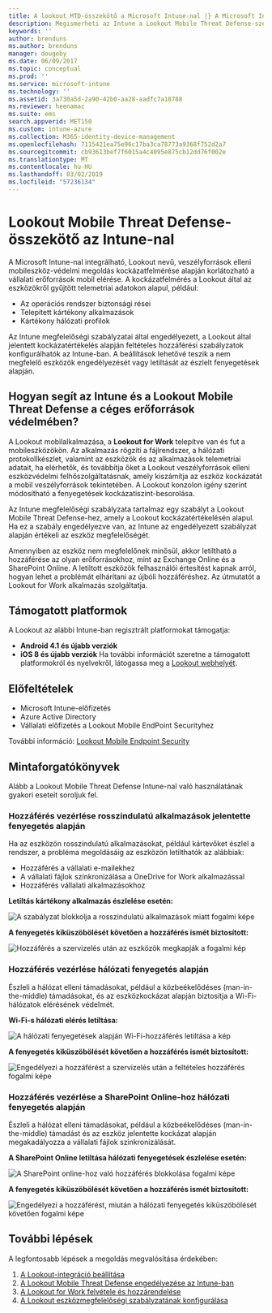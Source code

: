 ```yaml
---
title: A lookout MTD-összekötő a Microsoft Intune-nal |} A Microsoft Intune-ban
description: Megismerheti az Intune a Lookout Mobile Threat Defense-szel való integrálását, amellyel vezérelheti a mobileszközök a vállalati erőforrásokhoz való hozzáférését.
keywords: ''
author: brenduns
ms.author: brenduns
manager: dougeby
ms.date: 06/09/2017
ms.topic: conceptual
ms.prod: ''
ms.service: microsoft-intune
ms.technology: ''
ms.assetid: 3a730a5d-2a90-42b0-aa28-aadfc7a18788
ms.reviewer: heenamac
ms.suite: ems
search.appverid: MET150
ms.custom: intune-azure
ms.collection: M365-identity-device-management
ms.openlocfilehash: 7115421ea75e96c17ba3ca78773a9368f752d2a7
ms.sourcegitcommit: cb93613bef7f6015a4c4095e875cb12dd76f002e
ms.translationtype: MT
ms.contentlocale: hu-HU
ms.lasthandoff: 03/02/2019
ms.locfileid: "57236134"
---
```

# <a name="lookout-mobile-threat-defense-connector-with-intune"></a>Lookout Mobile Threat Defense-összekötő az Intune-nal

A Microsoft Intune-nal integrálható, Lookout nevű, veszélyforrások elleni mobileszköz-védelmi megoldás kockázatfelmérése alapján korlátozható a vállalati erőforrások mobil elérése. A kockázatfelmérés a Lookout által az eszközökről gyűjtött telemetriai adatokon alapul, például:
- Az operációs rendszer biztonsági rései
- Telepített kártékony alkalmazások
- Kártékony hálózati profilok

Az Intune megfelelőségi szabályzatai által engedélyezett, a Lookout által jelentett kockázatértékelés alapján feltételes hozzáférési szabályzatok konfigurálhatók az Intune-ban. A beállítások lehetővé teszik a nem megfelelő eszközök engedélyezését vagy letiltását az észlelt fenyegetések alapján.

## <a name="how-do-intune-and-lookout-mobile-threat-defense-help-protect-company-resources"></a>Hogyan segít az Intune és a Lookout Mobile Threat Defense a céges erőforrások védelmében?
A Lookout mobilalkalmazása, a **Lookout for Work** telepítve van és fut a mobileszközökön. Az alkalmazás rögzíti a fájlrendszer, a hálózati protokollkészlet, valamint az eszközök és az alkalmazások telemetriai adatait, ha elérhetők, és továbbítja őket a Lookout veszélyforrások elleni eszközvédelmi felhőszolgáltatásnak, amely kiszámítja az eszköz kockázatát a mobil veszélyforrások tekintetében. A Lookout konzolon igény szerint módosítható a fenyegetések kockázatiszint-besorolása.  

Az Intune megfelelőségi szabályzata tartalmaz egy szabályt a Lookout Mobile Threat Defense-hez, amely a Lookout kockázatértékelésén alapul. Ha ez a szabály engedélyezve van, az Intune az engedélyezett szabályzat alapján értékeli az eszköz megfelelőségét.

Amennyiben az eszköz nem megfelelőnek minősül, akkor letiltható a hozzáférése az olyan erőforrásokhoz, mint az Exchange Online és a SharePoint Online. A letiltott eszközök felhasználói értesítést kapnak arról, hogyan lehet a problémát elhárítani az újbóli hozzáféréshez. Az útmutatót a Lookout for Work alkalmazás szolgáltatja.

## <a name="supported-platforms"></a>Támogatott platformok
A Lookout az alábbi Intune-ban regisztrált platformokat támogatja:
* **Android 4.1 és újabb verziók**
* **iOS 8 és újabb verziók** Ha további információt szeretne a támogatott platformokról és nyelvekről, látogassa meg a [Lookout webhelyét](https://personal.support.lookout.com/hc/articles/114094140253).

## <a name="prerequisites"></a>Előfeltételek
* Microsoft Intune-előfizetés
* Azure Active Directory
* Vállalati előfizetés a Lookout Mobile EndPoint Securityhez  

További információ: [Lookout Mobile Endpoint Security](https://www.lookout.com/products/mobile-endpoint-security)

## <a name="sample-scenarios"></a>Mintaforgatókönyvek

Alább a Lookout Mobile Threat Defense Intune-nal való használatának gyakori eseteit soroljuk fel.

### <a name="control-access-based-on-threats-from-malicious-apps"></a>Hozzáférés vezérlése rosszindulatú alkalmazások jelentette fenyegetés alapján
Ha az eszközön rosszindulatú alkalmazásokat, például kártevőket észlel a rendszer, a probléma megoldásáig az eszközön letilthatók az alábbiak:
* Hozzáférés a vállalati e-mailekhez
* A vállalati fájlok szinkronizálása a OneDrive for Work alkalmazással
* Hozzáférés vállalati alkalmazásokhoz

**Letiltás kártékony alkalmazás észlelése esetén:**

![A szabályzat blokkolja a rosszindulatú alkalmazások miatt fogalmi képe](./media/malicious-apps-blocked.png)

**A fenyegetés kiküszöbölését követően a hozzáférés ismét biztosított:**

![Hozzáférés a szervizelés után az eszközök megkapják a fogalmi kép](./media/malicious-apps-unblocked.png)

### <a name="control-access-based-on-threat-to-network"></a>Hozzáférés vezérlése hálózati fenyegetés alapján
Észleli a hálózat elleni támadásokat, például a közbeékelődéses (man-in-the-middle) támadásokat, és az eszközkockázat alapján biztosítja a Wi-Fi-hálózatok elérésének védelmét.

**Wi-Fi-s hálózati elérés letiltása:**

![A hálózati fenyegetések alapján Wi-Fi-hozzáférés letiltása a kép](./media/network-wifi-blocked.png)

**A fenyegetés kiküszöbölését követően a hozzáférés ismét biztosított:**

![Engedélyezi a hozzáférést a szervizelés után a feltételes hozzáférés fogalmi képe](./media/network-wifi-unblocked.png)
### <a name="control-access-to-sharepoint-online-based-on-threat-to-network"></a>Hozzáférés vezérlése a SharePoint Online-hoz hálózati fenyegetés alapján

Észleli a hálózat elleni támadásokat, például a közbeékelődéses (man-in-the-middle) támadást és az eszköz jelentette kockázat alapján megakadályozza a vállalati fájlok szinkronizálását.

**A SharePoint Online letiltása hálózati fenyegetések észlelése esetén:**

![A SharePoint online-hoz való hozzáférés blokkolása fogalmi képe](./media/network-spo-blocked.png)


**A fenyegetés kiküszöbölését követően a hozzáférés ismét biztosított:**

![Engedélyezi a hozzáférést, miután a hálózati fenyegetés kiküszöbölését követően fogalmi képe](./media/network-spo-unblocked.png)

## <a name="next-steps"></a>További lépések
A legfontosabb lépések a megoldás megvalósítása érdekében:
1.  [A Lookout-integráció beállítása](lookout-mtd-connector-integration.md)
2.  [A Lookout Mobile Threat Defense engedélyezése az Intune-ban](mtd-connector-enable.md)
3.  [A Lookout for Work felvétele és hozzárendelése](mtd-apps-ios-app-configuration-policy-add-assign.md)
4.  [A Lookout eszközmegfelelőségi szabályzatának konfigurálása](mtd-device-compliance-policy-create.md)
